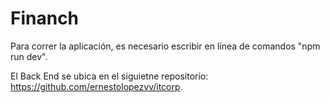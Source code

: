 # Financh
Para correr la aplicación, es necesario escribir en línea de comandos "npm run dev".

El Back End se ubica en el siguietne repositorio: https://github.com/ernestolopezvv/itcorp.
